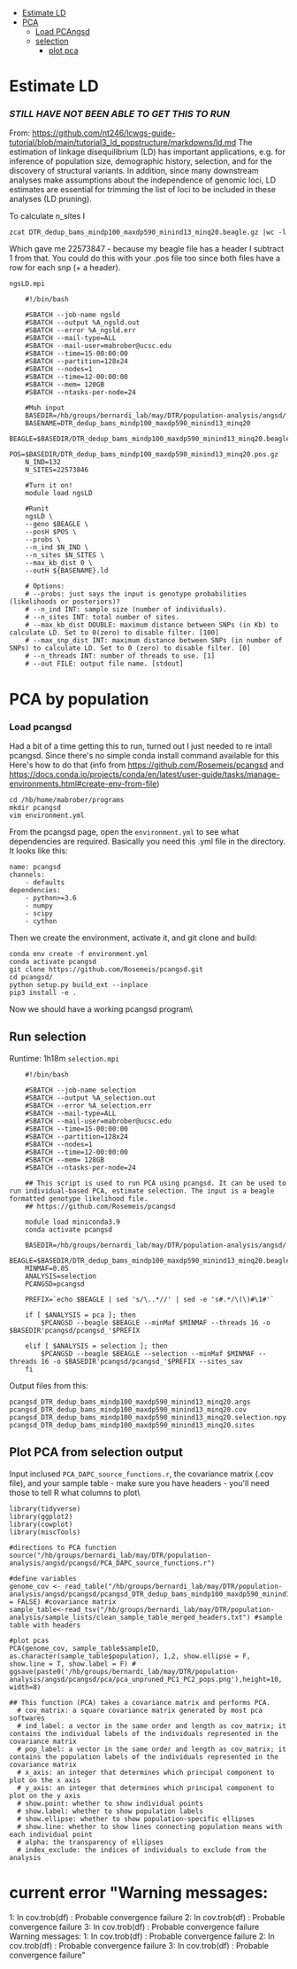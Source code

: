 - [Estimate LD](#Estimate-LD)
- [PCA](#pca-by-population)
	- [Load PCAngsd](#load-pcangsd)
	- [selection](#run-selection)
		- [plot pca](#plot-pca)
	
# Estimate LD 
### *STILL HAVE NOT BEEN ABLE TO GET THIS TO RUN* 
From: https://github.com/nt246/lcwgs-guide-tutorial/blob/main/tutorial3_ld_popstructure/markdowns/ld.md
The estimation of linkage disequilibrium (LD) has important applications, e.g. for inference of population size, demographic history, selection, and for the discovery of structural variants. In addition, since many downstream analyses make assumptions about the independence of genomic loci, LD estimates are essential for trimming the list of loci to be included in these analyses (LD pruning).

To calculate n_sites I 

	zcat DTR_dedup_bams_mindp100_maxdp590_minind13_minq20.beagle.gz |wc -l
	
Which gave me 22573847 - because my beagle file has a header I subtract 1 from that. You could do this with your .pos file too since both files have a row for each snp (+ a header). 

`ngsLD.mpi`

		#!/bin/bash

		#SBATCH --job-name ngsld
		#SBATCH --output %A_ngsld.out
		#SBATCH --error %A_ngsld.err
		#SBATCH --mail-type=ALL
		#SBATCH --mail-user=mabrober@ucsc.edu
		#SBATCH --time=15-00:00:00
		#SBATCH --partition=128x24
		#SBATCH --nodes=1
		#SBATCH --time=12-00:00:00
		#SBATCH --mem= 120GB
		#SBATCH --ntasks-per-node=24

		#Muh input
		BASEDIR=/hb/groups/bernardi_lab/may/DTR/population-analysis/angsd/
		BASENAME=DTR_dedup_bams_mindp100_maxdp590_minind13_minq20
		BEAGLE=$BASEDIR/DTR_dedup_bams_mindp100_maxdp590_minind13_minq20.beagle.gz
		POS=$BASEDIR/DTR_dedup_bams_mindp100_maxdp590_minind13_minq20.pos.gz
		N_IND=132
		N_SITES=22573846
		
		#Turn it on!
		module load ngsLD

		#Runit
		ngsLD \
		--geno $BEAGLE \
		--posH $POS \
		--probs \
		--n_ind $N_IND \
		--n_sites $N_SITES \
		--max_kb_dist 0 \
		--outH ${BASENAME}.ld

		# Options:
		# --probs: just says the input is genotype probabilities (likelihoods or posteriors)?
		# --n_ind INT: sample size (number of individuals).
		# --n_sites INT: total number of sites.
		# --max_kb_dist DOUBLE: maximum distance between SNPs (in Kb) to calculate LD. Set to 0(zero) to disable filter. [100]
		# --max_snp_dist INT: maximum distance between SNPs (in number of SNPs) to calculate LD. Set to 0 (zero) to disable filter. [0]
		# --n_threads INT: number of threads to use. [1]
		# --out FILE: output file name. [stdout]

# PCA by population
### Load pcangsd
Had a bit of a time getting this to run, turned out I just needed to re intall pcangsd. Since there's no simple conda install command available for this Here's how to do that (info from https://github.com/Rosemeis/pcangsd and https://docs.conda.io/projects/conda/en/latest/user-guide/tasks/manage-environments.html#create-env-from-file)

	cd /hb/home/mabrober/programs
	mkdir pcangsd
	vim environment.yml
	
From the pcangsd page, open the `environment.yml` to see what dependencies are required. Basically you need this .yml file in the directory. It looks like this:

	name: pcangsd
	channels:
	    - defaults
	dependencies:
	    - python>=3.6
	    - numpy
	    - scipy
	    - cython
	    
Then we create the environment, activate it, and git clone and build:
	
	conda env create -f environment.yml
	conda activate pcangsd
	git clone https://github.com/Rosemeis/pcangsd.git
	cd pcangsd/
	python setup.py build_ext --inplace
	pip3 install -e .
	
Now we should have a working pcangsd program\

## Run selection
Runtime: 1h18m
`selection.mpi`

		#!/bin/bash

		#SBATCH --job-name selection
		#SBATCH --output %A_selection.out
		#SBATCH --error %A_selection.err
		#SBATCH --mail-type=ALL
		#SBATCH --mail-user=mabrober@ucsc.edu
		#SBATCH --time=15-00:00:00
		#SBATCH --partition=128x24
		#SBATCH --nodes=1
		#SBATCH --time=12-00:00:00
		#SBATCH --mem= 128GB
		#SBATCH --ntasks-per-node=24

		## This script is used to run PCA using pcangsd. It can be used to run individual-based PCA, estimate selection. The input is a beagle formatted genotype likelihood file.
		## https://github.com/Rosemeis/pcangsd

		module load miniconda3.9
		conda activate pcangsd

		BASEDIR=/hb/groups/bernardi_lab/may/DTR/population-analysis/angsd/
		BEAGLE=$BASEDIR/DTR_dedup_bams_mindp100_maxdp590_minind13_minq20.beagle.gz
		MINMAF=0.05
		ANALYSIS=selection
		PCANGSD=pcangsd

		PREFIX=`echo $BEAGLE | sed 's/\..*//' | sed -e 's#.*/\(\)#\1#'`

		if [ $ANALYSIS = pca ]; then
			$PCANGSD --beagle $BEAGLE --minMaf $MINMAF --threads 16 -o $BASEDIR'pcangsd/pcangsd_'$PREFIX

		elif [ $ANALYSIS = selection ]; then
			$PCANGSD --beagle $BEAGLE --selection --minMaf $MINMAF --threads 16 -o $BASEDIR'pcangsd/pcangsd_'$PREFIX --sites_sav
		fi

Output files from this:

	pcangsd_DTR_dedup_bams_mindp100_maxdp590_minind13_minq20.args
	pcangsd_DTR_dedup_bams_mindp100_maxdp590_minind13_minq20.cov
	pcangsd_DTR_dedup_bams_mindp100_maxdp590_minind13_minq20.selection.npy
	pcangsd_DTR_dedup_bams_mindp100_maxdp590_minind13_minq20.sites
	
## Plot PCA from selection output
Input inclused `PCA_DAPC_source_functions.r`, the covariance matrix (.cov file), and your sample table - make sure you have headers - you'll need those to tell R what columns to plot\

	library(tidyverse)
	library(ggplot2)
	library(cowplot)
	library(miscTools)

	#directions to PCA function
	source("/hb/groups/bernardi_lab/may/DTR/population-analysis/angsd/pcangsd/PCA_DAPC_source_functions.r")

	#define variables
	genome_cov <- read_table("/hb/groups/bernardi_lab/may/DTR/population-analysis/angsd/pcangsd/pcangsd_DTR_dedup_bams_mindp100_maxdp590_minind13_minq20.cov",col_names = FALSE) #covariance matrix
	sample_table<-read_tsv("/hb/groups/bernardi_lab/may/DTR/population-analysis/sample_lists/clean_sample_table_merged_headers.txt") #sample table with headers 

	#plot pcas
	PCA(genome_cov, sample_table$sampleID, as.character(sample_table$population), 1,2, show.ellipse = F, show.line = T, show.label = F) #
	ggsave(paste0('/hb/groups/bernardi_lab/may/DTR/population-analysis/angsd/pcangsd/pca/pca_unpruned_PC1_PC2_pops.png'),height=10, width=8)
	
	## This function (PCA) takes a covariance matrix and performs PCA.
	  # cov_matrix: a square covariance matrix generated by most pca softwares
	  # ind_label: a vector in the same order and length as cov_matrix; it contains the individual labels of the individuals represented in the covariance matrix
	  # pop_label: a vector in the same order and length as cov_matrix; it contains the population labels of the individuals represented in the covariance matrix
	  # x_axis: an integer that determines which principal component to plot on the x axis
	  # y_axis: an integer that determines which principal component to plot on the y axis
	  # show.point: whether to show individual points
	  # show.label: whether to show population labels
	  # show.ellipse: whether to show population-specific ellipses
	  # show.line: whether to show lines connecting population means with each individual point
	  # alpha: the transparency of ellipses
	  # index_exclude: the indices of individuals to exclude from the analysis
	
# current error "Warning messages:
1: In cov.trob(df) : Probable convergence failure
2: In cov.trob(df) : Probable convergence failure
3: In cov.trob(df) : Probable convergence failure
Warning messages:
1: In cov.trob(df) : Probable convergence failure
2: In cov.trob(df) : Probable convergence failure
3: In cov.trob(df) : Probable convergence failure"

	
